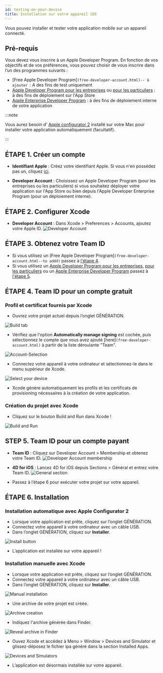 ```yaml
---
id: testing-on-your-device
title: Installation sur votre appareil iOS
---
```


Vous pouvez installer et tester votre application mobile sur un appareil connecté.


## Pré-requis

Vous devez vous inscrire à un Apple Developer Program. En fonction de vos objectifs et de vos préférences, vous pouvez choisir de vous inscrire dans l’un des programmes suivants :

* [Free Apple Developer Program]`(free-developer-account.html)-- à ajouter `: A des fins de test uniquement
* [Apple Developer Program pour les entreprises](../tutorials/developer-program/register-apple-developer-program-organization) ou [pour les particuliers](../tutorials/developer-program/register-apple-developer-program-individual) : à des fins de déploiement sur l'App Store
* [Apple Enterprise Developer Program](../tutorials/developer-program/register-apple-developer-enterprise-program) : à des fins de déploiement interne de votre application


:::note

Vous aurez besoin d' [Apple configurator 2](https://itunes.apple.com/us/app/apple-configurator-2/id1037126344) installé sur votre Mac pour installer votre application automatiquement (facultatif).

:::


## ÉTAPE 1. Créer un compte

* **Identifiant Apple** : Créez votre identifiant Apple. Si vous n'en possédez pas un, cliquez [ici](https://appleid.apple.com/account#!&page=create).

* **Developer Account** : Choisissez un Apple Developer Program (pour les entreprises ou les particuliers) si vous souhaitez déployer votre application sur l'App Store ou bien depuis l'Apple Developer Enterprise Program (pour un déploiement interne).

## ÉTAPE 2. Configurer Xcode

* **Developer Account** : Dans Xcode > Preferences > Accounts, ajoutez votre Apple ID. ![Developer Account](img/Developer-Account-4D-for-iOS.png)

## ÉTAPE 3. Obtenez votre Team ID

* Si vous utilisez un [Free Apple Developer Program]`(free-developer-account.html--to addd)` passez à [l'étape 4](#step-4-team-id-for-free-account).
* Si vous utilisez un [Apple Developer Program pour les entreprises](../tutorials/developer-program/register-apple-developer-program-organization), [pour les particuliers](../tutorials/developer-program/register-apple-developer-program-individual) ou un [Apple Enterprise Developer Program](../tutorials/developer-program/register-apple-developer-enterprise-program) passez à [l'étape 5](#step-5-team-id-for-paid-subscription-account).

## ÉTAPE 4. Team ID pour un compte gratuit

### Profil et certificat fournis par Xcode

* Ouvrez votre projet actuel depuis l’onglet GÉNÉRATION.

![Build tab](img/Open-your-project-Xcode-4D-for-iOS.png)

* Vérifiez que l'option **Automatically manage signing** est cochée, puis sélectionnez le compte que vous avez ajouté [here]`(free-developer-account.html)` à partir de la liste déroulante "Team".

![Account-Selection](img/account-Selection-Free-Account.png)

* Connectez votre appareil à votre ordinateur et sélectionnez-le dans le menu supérieur de Xcode.

![Select your device](img/select-device-Free-Account.png)

* Xcode génère automatiquement les profils et les certificats de provisioning nécessaires à la création de votre application.

### Création du projet avec Xcode

* Cliquez sur le bouton Build and Run dans Xcode !

![Build and Run](img/Build-Run-Free-Account.png)

## STEP 5. Team ID pour un compte payant

* **Team ID** : Cliquez sur Developer Account > Membership et obtenez votre Team ID. ![Developer Account membership](img/Team-ID-4D-for-iOS.png)

* **4D for iOS** : Lancez 4D for iOS depuis Sections > Général et entrez votre Team ID. ![General section](img/Team-ID-General-Section-4D-for-iOS.png)

* Passez à l’étape 6 pour exécuter votre projet sur votre appareil.

## ÉTAPE 6. Installation

### Installation automatique avec Apple Configurator 2

* Lorsque votre application est prête, cliquez sur l’onglet GÉNÉRATION.
* Connectez votre appareil à votre ordinateur avec un câble USB.
* Dans l’onglet GÉNÉRATION, cliquez sur **Installer**.

![Install button](img/Install-button-build-tab-4D-for-iOS.png)

* L’application est installée sur votre appareil !

### Installation manuelle avec Xcode

* Lorsque votre application est prête, cliquez sur l’onglet GÉNÉRATION.
* Connectez votre appareil à votre ordinateur avec un câble USB.
* Dans l’onglet GÉNÉRATION, cliquez sur **Installer**.

![Manual installation](img/Manual-installation-4D-for-iOS.png)

* Une archive de votre projet est créée.

![Archive creation](img/Archive-creation.png)

* Indiquez l'archive générée dans Finder.

![Reveal archive in Finder](img/Reveal-archive-in-Finder.png)

* Ouvez Xcode et accédez à Menu > Window > Devices and Simulator et glissez-déposez le fichier ipa généré dans la section Installed Apps.

![Devices and Simulators](img/Devices-and-Simulators-4D-for-iOS.png)

* L’application est désormais installée sur votre appareil.





